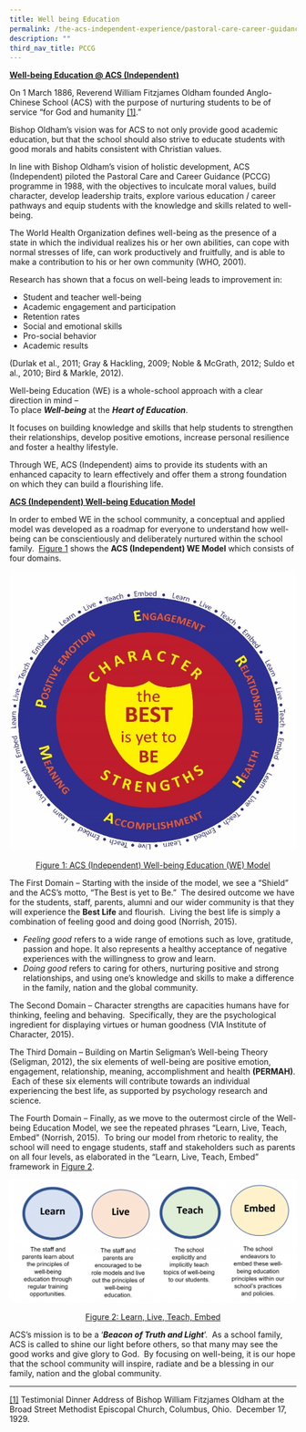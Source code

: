 ```yaml
---
title: Well being Education
permalink: /the-acs-independent-experience/pastoral-care-career-guidance-pccg/well-being-education/
description: ""
third_nav_title: PCCG
---
```

**<u>Well-being Education @ ACS (Independent)</u>**

On 1 March 1886, Reverend William Fitzjames Oldham founded Anglo-Chinese School (ACS) with the purpose of nurturing students to be of service “for God and humanity <a id="_ftnref1"></a>[\[1\]](https://www.acsindep.moe.edu.sg/the-acs-independent-experience/pastoral-care-career-guidance-pccg/well-being-education/#_ftn1).”

Bishop Oldham’s vision was for ACS to not only provide good academic education, but that the school should also strive to educate students with good morals and habits consistent with Christian values.

In line with Bishop Oldham’s vision of holistic development, ACS (Independent) piloted the Pastoral Care and Career Guidance (PCCG) programme in 1988, with the objectives to inculcate moral values, build character, develop leadership traits, explore various education / career pathways and equip students with the knowledge and skills related to well-being.

The World Health Organization defines well-being as the presence of a state in which the individual realizes his or her own abilities, can cope with normal stresses of life, can work productively and fruitfully, and is able to make a contribution to his or her own community (WHO, 2001).

Research has shown that a focus on well-being leads to improvement in:

*   Student and teacher well-being
*   Academic engagement and participation
*   Retention rates
*   Social and emotional skills
*   Pro-social behavior
*   Academic results

(Durlak et al., 2011; Gray & Hackling, 2009; Noble & McGrath, 2012; Suldo et al., 2010; Bird & Markle, 2012).

Well-being Education (WE) is a whole-school approach with a clear direction in mind –  
To place **_Well-being_** at the **_Heart of Education_**. 

It focuses on building knowledge and skills that help students to strengthen their relationships, develop positive emotions, increase personal resilience and foster a healthy lifestyle. 

Through WE, ACS (Independent) aims to provide its students with an enhanced capacity to learn effectively and offer them a strong foundation on which they can build a flourishing life.

**<u>ACS (Independent) Well-being Education Model</u>**

In order to embed WE in the school community, a conceptual and applied model was developed as a roadmap for everyone to understand how well-being can be conscientiously and deliberately nurtured within the school family.  <u>Figure 1</u> shows the **ACS (Independent) WE Model** which consists of four domains.

![](/images/The%20ACS(I)%20Experience/Well-being-Education.jpg)

<center><u>Figure 1: ACS (Independent) Well-being Education (WE) Model</u></center>

The First Domain – Starting with the inside of the model, we see a “Shield” and the ACS’s motto, “The Best is yet to Be.”  The desired outcome we have for the students, staff, parents, alumni and our wider community is that they will experience the **Best Life** and flourish.  Living the best life is simply a combination of feeling good and doing good (Norrish, 2015).  

*   _Feeling good_ refers to a wide range of emotions such as love, gratitude, passion and hope. It also represents a healthy acceptance of negative experiences with the willingness to grow and learn. 
*   _Doing good_ refers to caring for others, nurturing positive and strong relationships, and using one’s knowledge and skills to make a difference in the family, nation and the global community.

The Second Domain – Character strengths are capacities humans have for thinking, feeling and behaving.  Specifically, they are the psychological ingredient for displaying virtues or human goodness (VIA Institute of Character, 2015).

The Third Domain – Building on Martin Seligman’s Well-being Theory (Seligman, 2012), the six elements of well-being are positive emotion, engagement, relationship, meaning, accomplishment and health **(PERMAH)**.  Each of these six elements will contribute towards an individual experiencing the best life, as supported by psychology research and science.

The Fourth Domain – Finally, as we move to the outermost circle of the Well-being Education Model, we see the repeated phrases “Learn, Live, Teach, Embed” (Norrish, 2015).  To bring our model from rhetoric to reality, the school will need to engage students, staff and stakeholders such as parents on all four levels, as elaborated in the “Learn, Live, Teach, Embed” framework in <u>Figure 2</u>.


![](/images/The%20ACS(I)%20Experience/Well-being-Education-2-1024x439.png)

<center><u>Figure 2: Learn, Live, Teach, Embed</u></center>

ACS’s mission is to be a ‘**_Beacon of Truth and Light_**’.  As a school family, ACS is called to shine our light before others, so that many may see the good works and give glory to God.  By focusing on well-being, it is our hope that the school community will inspire, radiate and be a blessing in our family, nation and the global community.

***
<a id="_ftn1"></a>
[\[1\]](https://www.acsindep.moe.edu.sg/the-acs-independent-experience/pastoral-care-career-guidance-pccg/well-being-education/#_ftnref1) Testimonial Dinner Address of Bishop William Fitzjames Oldham at the Broad Street Methodist Episcopal Church, Columbus, Ohio.  December 17, 1929.